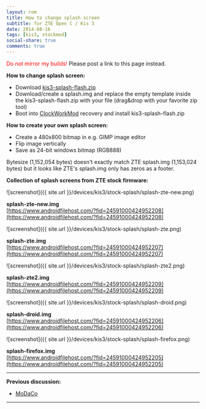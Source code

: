 ```yaml
---
layout: rom
title: How to change splash screen
subtitle: for ZTE Open C / Kis 3
date: 2014-08-16
tags: [kis3, stockmod]
social-share: true
comments: true
---
```


<span style="color:#FF0000;">Do not mirror my builds!</span> Please post a link to this page instead.

**How to change splash screen:**

- Download [kis3-splash-flash.zip](https://www.androidfilehost.com/?fid=24591000424952204)
- Download/create a splash.img and replace the empty template inside the kis3-splash-flash.zip with your file (drag&drop with your favorite zip tool)
- Boot into [ClockWorkMod](/devices/kis3/CWM) recovery and install kis3-splash-flash.zip

**How to create your own splash screen:**

- Create a 480x800 bitmap in e.g. GIMP image editor
- Flip image vertically
- Save as 24-bit windows bitmap (RGB888)

Bytesize (1,152,054 bytes) doesn't exactly match ZTE splash.img (1,153,024 bytes) but it looks like ZTE's splash.img only has zeros as a footer.

**Collection of splash screens from ZTE stock firmware:**

![screenshot]({{ site.url }}/devices/kis3/stock-splash/splash-zte-new.png)

**splash-zte-new.img**  
[https://www.androidfilehost.com/?fid=24591000424952208](https://www.androidfilehost.com/?fid=24591000424952208)

![screenshot]({{ site.url }}/devices/kis3/stock-splash/splash-zte.png)

**splash-zte.img**  
[https://www.androidfilehost.com/?fid=24591000424952207](https://www.androidfilehost.com/?fid=24591000424952207)

![screenshot]({{ site.url }}/devices/kis3/stock-splash/splash-zte2.png)

**splash-zte2.img**  
[https://www.androidfilehost.com/?fid=24591000424952209](https://www.androidfilehost.com/?fid=24591000424952209)

![screenshot]({{ site.url }}/devices/kis3/stock-splash/splash-droid.png)

**splash-droid.img**  
[https://www.androidfilehost.com/?fid=24591000424952206](https://www.androidfilehost.com/?fid=24591000424952206)

![screenshot]({{ site.url }}/devices/kis3/stock-splash/splash-firefox.png)

**splash-firefox.img**  
[https://www.androidfilehost.com/?fid=24591000424952205](https://www.androidfilehost.com/?fid=24591000424952205)

----

**Previous discussion:**

- [MoDaCo](http://www.modaco.com/forums/topic/373233-how-to-change-splash-screen/)

----
